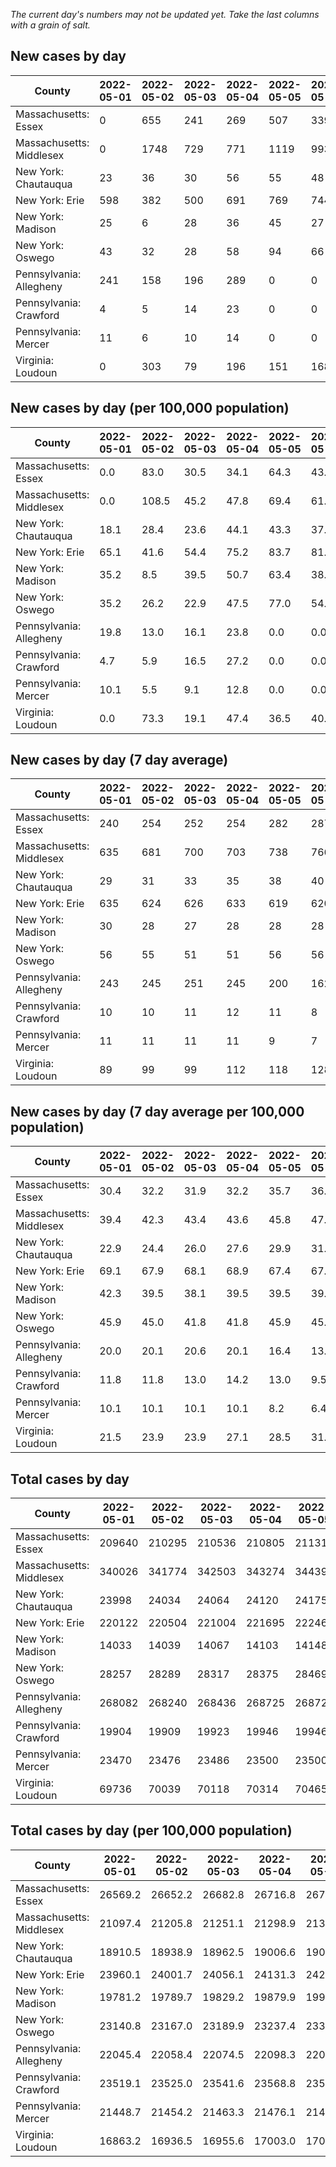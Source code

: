 _The current day's numbers may not be updated yet. Take the last columns with a grain of salt._
## New cases by day

| County | 2022-05-01 | 2022-05-02 | 2022-05-03 | 2022-05-04 | 2022-05-05 | 2022-05-06 | 2022-05-07 |
| --- | --- | --- | --- | --- | --- | --- | --- |
| Massachusetts: Essex | 0 | 655 | 241 | 269 | 507 | 339 |  |
| Massachusetts: Middlesex | 0 | 1748 | 729 | 771 | 1119 | 993 |  |
| New York: Chautauqua | 23 | 36 | 30 | 56 | 55 | 48 |  |
| New York: Erie | 598 | 382 | 500 | 691 | 769 | 744 |  |
| New York: Madison | 25 | 6 | 28 | 36 | 45 | 27 |  |
| New York: Oswego | 43 | 32 | 28 | 58 | 94 | 66 |  |
| Pennsylvania: Allegheny | 241 | 158 | 196 | 289 | 0 | 0 |  |
| Pennsylvania: Crawford | 4 | 5 | 14 | 23 | 0 | 0 |  |
| Pennsylvania: Mercer | 11 | 6 | 10 | 14 | 0 | 0 |  |
| Virginia: Loudoun | 0 | 303 | 79 | 196 | 151 | 168 |  |

## New cases by day (per 100,000 population)

| County | 2022-05-01 | 2022-05-02 | 2022-05-03 | 2022-05-04 | 2022-05-05 | 2022-05-06 | 2022-05-07 |
| --- | --- | --- | --- | --- | --- | --- | --- |
| Massachusetts: Essex | 0.0 | 83.0 | 30.5 | 34.1 | 64.3 | 43.0 |  |
| Massachusetts: Middlesex | 0.0 | 108.5 | 45.2 | 47.8 | 69.4 | 61.6 |  |
| New York: Chautauqua | 18.1 | 28.4 | 23.6 | 44.1 | 43.3 | 37.8 |  |
| New York: Erie | 65.1 | 41.6 | 54.4 | 75.2 | 83.7 | 81.0 |  |
| New York: Madison | 35.2 | 8.5 | 39.5 | 50.7 | 63.4 | 38.1 |  |
| New York: Oswego | 35.2 | 26.2 | 22.9 | 47.5 | 77.0 | 54.1 |  |
| Pennsylvania: Allegheny | 19.8 | 13.0 | 16.1 | 23.8 | 0.0 | 0.0 |  |
| Pennsylvania: Crawford | 4.7 | 5.9 | 16.5 | 27.2 | 0.0 | 0.0 |  |
| Pennsylvania: Mercer | 10.1 | 5.5 | 9.1 | 12.8 | 0.0 | 0.0 |  |
| Virginia: Loudoun | 0.0 | 73.3 | 19.1 | 47.4 | 36.5 | 40.6 |  |

## New cases by day (7 day average)

| County | 2022-05-01 | 2022-05-02 | 2022-05-03 | 2022-05-04 | 2022-05-05 | 2022-05-06 | 2022-05-07 |
| --- | --- | --- | --- | --- | --- | --- | --- |
| Massachusetts: Essex | 240 | 254 | 252 | 254 | 282 | 287 |  |
| Massachusetts: Middlesex | 635 | 681 | 700 | 703 | 738 | 766 |  |
| New York: Chautauqua | 29 | 31 | 33 | 35 | 38 | 40 |  |
| New York: Erie | 635 | 624 | 626 | 633 | 619 | 620 |  |
| New York: Madison | 30 | 28 | 27 | 28 | 28 | 28 |  |
| New York: Oswego | 56 | 55 | 51 | 51 | 56 | 56 |  |
| Pennsylvania: Allegheny | 243 | 245 | 251 | 245 | 200 | 162 |  |
| Pennsylvania: Crawford | 10 | 10 | 11 | 12 | 11 | 8 |  |
| Pennsylvania: Mercer | 11 | 11 | 11 | 11 | 9 | 7 |  |
| Virginia: Loudoun | 89 | 99 | 99 | 112 | 118 | 128 |  |

## New cases by day (7 day average per 100,000 population)

| County | 2022-05-01 | 2022-05-02 | 2022-05-03 | 2022-05-04 | 2022-05-05 | 2022-05-06 | 2022-05-07 |
| --- | --- | --- | --- | --- | --- | --- | --- |
| Massachusetts: Essex | 30.4 | 32.2 | 31.9 | 32.2 | 35.7 | 36.4 |  |
| Massachusetts: Middlesex | 39.4 | 42.3 | 43.4 | 43.6 | 45.8 | 47.5 |  |
| New York: Chautauqua | 22.9 | 24.4 | 26.0 | 27.6 | 29.9 | 31.5 |  |
| New York: Erie | 69.1 | 67.9 | 68.1 | 68.9 | 67.4 | 67.5 |  |
| New York: Madison | 42.3 | 39.5 | 38.1 | 39.5 | 39.5 | 39.5 |  |
| New York: Oswego | 45.9 | 45.0 | 41.8 | 41.8 | 45.9 | 45.9 |  |
| Pennsylvania: Allegheny | 20.0 | 20.1 | 20.6 | 20.1 | 16.4 | 13.3 |  |
| Pennsylvania: Crawford | 11.8 | 11.8 | 13.0 | 14.2 | 13.0 | 9.5 |  |
| Pennsylvania: Mercer | 10.1 | 10.1 | 10.1 | 10.1 | 8.2 | 6.4 |  |
| Virginia: Loudoun | 21.5 | 23.9 | 23.9 | 27.1 | 28.5 | 31.0 |  |

## Total cases by day

| County | 2022-05-01 | 2022-05-02 | 2022-05-03 | 2022-05-04 | 2022-05-05 | 2022-05-06 | 2022-05-07 |
| --- | --- | --- | --- | --- | --- | --- | --- |
| Massachusetts: Essex | 209640 | 210295 | 210536 | 210805 | 211312 | 211651 |  |
| Massachusetts: Middlesex | 340026 | 341774 | 342503 | 343274 | 344393 | 345386 |  |
| New York: Chautauqua | 23998 | 24034 | 24064 | 24120 | 24175 | 24223 |  |
| New York: Erie | 220122 | 220504 | 221004 | 221695 | 222464 | 223208 |  |
| New York: Madison | 14033 | 14039 | 14067 | 14103 | 14148 | 14175 |  |
| New York: Oswego | 28257 | 28289 | 28317 | 28375 | 28469 | 28535 |  |
| Pennsylvania: Allegheny | 268082 | 268240 | 268436 | 268725 | 268725 | 268725 |  |
| Pennsylvania: Crawford | 19904 | 19909 | 19923 | 19946 | 19946 | 19946 |  |
| Pennsylvania: Mercer | 23470 | 23476 | 23486 | 23500 | 23500 | 23500 |  |
| Virginia: Loudoun | 69736 | 70039 | 70118 | 70314 | 70465 | 70633 |  |

## Total cases by day (per 100,000 population)

| County | 2022-05-01 | 2022-05-02 | 2022-05-03 | 2022-05-04 | 2022-05-05 | 2022-05-06 | 2022-05-07 |
| --- | --- | --- | --- | --- | --- | --- | --- |
| Massachusetts: Essex | 26569.2 | 26652.2 | 26682.8 | 26716.8 | 26781.1 | 26824.1 |  |
| Massachusetts: Middlesex | 21097.4 | 21205.8 | 21251.1 | 21298.9 | 21368.3 | 21429.9 |  |
| New York: Chautauqua | 18910.5 | 18938.9 | 18962.5 | 19006.6 | 19050.0 | 19087.8 |  |
| New York: Erie | 23960.1 | 24001.7 | 24056.1 | 24131.3 | 24215.0 | 24296.0 |  |
| New York: Madison | 19781.2 | 19789.7 | 19829.2 | 19879.9 | 19943.3 | 19981.4 |  |
| New York: Oswego | 23140.8 | 23167.0 | 23189.9 | 23237.4 | 23314.4 | 23368.5 |  |
| Pennsylvania: Allegheny | 22045.4 | 22058.4 | 22074.5 | 22098.3 | 22098.3 | 22098.3 |  |
| Pennsylvania: Crawford | 23519.1 | 23525.0 | 23541.6 | 23568.8 | 23568.8 | 23568.8 |  |
| Pennsylvania: Mercer | 21448.7 | 21454.2 | 21463.3 | 21476.1 | 21476.1 | 21476.1 |  |
| Virginia: Loudoun | 16863.2 | 16936.5 | 16955.6 | 17003.0 | 17039.5 | 17080.1 |  |
